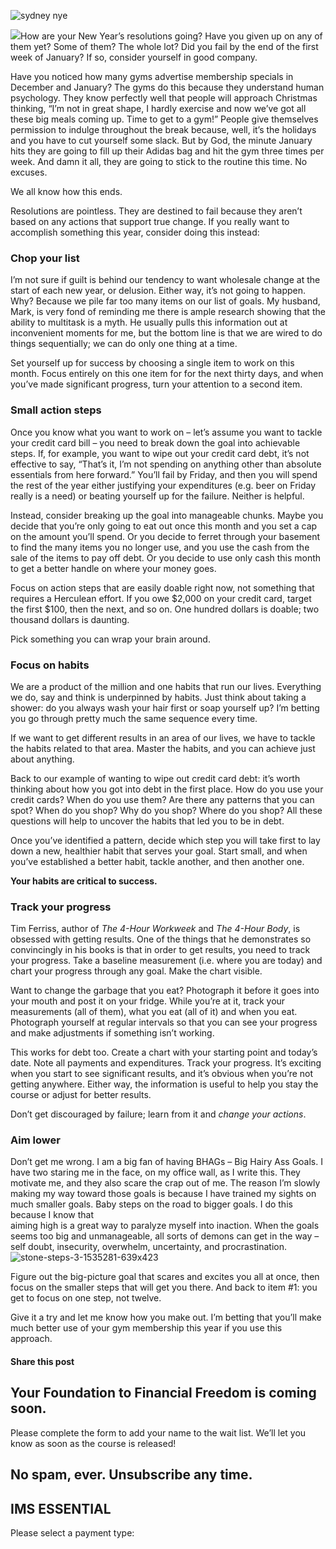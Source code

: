 ![sydney nye](https://yourfinanciallaunchpad.com/wp-content/uploads/elementor/thumbs/sydney-nye-2007-5-1223149-qdc6cqrbkvkqbvm1juw1iusf84sbync09asazw9q4o.jpg)

![](http://yflmainprod.wpengine.com/wp-content/uploads/2017/01/sydney-nye-2007-5-1223149-300x264.jpg)How are your New Year’s resolutions going? Have you given up on any of them yet? Some of them? The whole lot? Did you fail by the end of the first week of January? If so, consider yourself in good company.

Have you noticed how many gyms advertise membership specials in December and January? The gyms do this because they understand human psychology. They know perfectly well that people will approach Christmas thinking, “I’m not in great shape, I hardly exercise and now we’ve got all these big meals coming up. Time to get to a gym!” People give themselves permission to indulge throughout the break because, well, it’s the holidays and you have to cut yourself some slack. But by God, the minute January hits they are going to fill up their Adidas bag and hit the gym three times per week. And damn it all, they are going to stick to the routine this time. No excuses.

We all know how this ends.

Resolutions are pointless. They are destined to fail because they aren’t based on any actions that support true change. If you really want to accomplish something this year, consider doing this instead:

### Chop your list

I’m not sure if guilt is behind our tendency to want wholesale change at the start of each new year, or delusion. Either way, it’s not going to happen. Why? Because we pile far too many items on our list of goals. My husband, Mark, is very fond of reminding me there is ample research showing that the ability to multitask is a myth. He usually pulls this information out at inconvenient moments for me, but the bottom line is that we are wired to do things sequentially; we can do only one thing at a time.

Set yourself up for success by choosing a single item to work on this month. Focus entirely on this one item for for the next thirty days, and when you’ve made significant progress, turn your attention to a second item.

### Small action steps

Once you know what you want to work on – let’s assume you want to tackle your credit card bill – you need to break down the goal into achievable steps. If, for example, you want to wipe out your credit card debt, it’s not effective to say, “That’s it, I’m not spending on anything other than absolute essentials from here forward.” You’ll fail by Friday, and then you will spend the rest of the year either justifying your expenditures (e.g. beer on Friday really is a need) or beating yourself up for the failure. Neither is helpful.

Instead, consider breaking up the goal into manageable chunks. Maybe you decide that you’re only going to eat out once this month and you set a cap on the amount you’ll spend. Or you decide to ferret through your basement to find the many items you no longer use, and you use the cash from the sale of the items to pay off debt. Or you decide to use only cash this month to get a better handle on where your money goes.

Focus on action steps that are easily doable right now, not something that requires a Herculean effort. If you owe $2,000 on your credit card, target the first $100, then the next, and so on. One hundred dollars is doable; two thousand dollars is daunting.

Pick something you can wrap your brain around.

### Focus on habits

We are a product of the million and one habits that run our lives. Everything we do, say and think is underpinned by habits. Just think about taking a shower: do you always wash your hair first or soap yourself up? I’m betting you go through pretty much the same sequence every time.

If we want to get different results in an area of our lives, we have to tackle the habits related to that area. Master the habits, and you can achieve just about anything.

Back to our example of wanting to wipe out credit card debt: it’s worth thinking about how you got into debt in the first place. How do you use your credit cards? When do you use them? Are there any patterns that you can spot? When do you shop? Why do you shop? Where do you shop? All these questions will help to uncover the habits that led you to be in debt.

Once you’ve identified a pattern, decide which step you will take first to lay down a new, healthier habit that serves your goal. Start small, and when you’ve established a better habit, tackle another, and then another one.

**Your habits are critical to success.**

### Track your progress

Tim Ferriss, author of *The 4-Hour Workweek* and *The 4-Hour Body*, is obsessed with getting results. One of the things that he demonstrates so convincingly in his books is that in order to get results, you need to track your progress. Take a baseline measurement (i.e. where you are today) and chart your progress through any goal. Make the chart visible.

Want to change the garbage that you eat? Photograph it before it goes into your mouth and post it on your fridge. While you’re at it, track your measurements (all of them), what you eat (all of it) and when you eat. Photograph yourself at regular intervals so that you can see your progress and make adjustments if something isn’t working.

This works for debt too. Create a chart with your starting point and today’s date. Note all payments and expenditures. Track your progress. It’s exciting when you start to see significant results, and it’s obvious when you’re not getting anywhere. Either way, the information is useful to help you stay the course or adjust for better results.

Don’t get discouraged by failure; learn from it and *change your actions*.

### Aim lower

Don’t get me wrong. I am a big fan of having BHAGs – Big Hairy Ass Goals. I have two staring me in the face, on my office wall, as I write this. They motivate me, and they also scare the crap out of me. The reason I’m slowly making my way toward those goals is because I have trained my sights on much smaller goals. Baby steps on the road to bigger goals. I do this because I know that  
aiming high is a great way to paralyze myself into inaction. When the goals seems too big and unmanageable, all sorts of demons can get in the way – self doubt, insecurity, overwhelm, uncertainty, and procrastination.![stone-steps-3-1535281-639x423](http://yflmainprod.wpengine.com/wp-content/uploads/2017/01/stone-steps-3-1535281-639x423-150x150.jpg)

Figure out the big-picture goal that scares and excites you all at once, then focus on the smaller steps that will get you there. And back to item #1: you get to focus on one step, not twelve.

Give it a try and let me know how you make out. I’m betting that you’ll make much better use of your gym membership this year if you use this approach.

#### Share this post

## Your Foundation to Financial Freedom is coming soon.

Please complete the form to add your name to the wait list. We’ll let you know as soon as the course is released!

## No spam, ever. Unsubscribe any time.

## IMS ESSENTIAL

Please select a payment type: